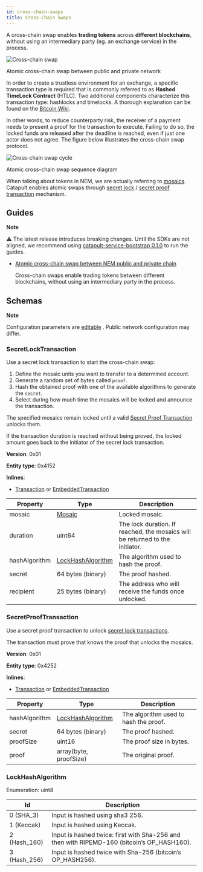 ```yaml
---
id: cross-chain-swaps
title: Cross-Chain Swaps
---
```

A cross-chain swap enables **trading tokens** across **different blockchains**, without using an intermediary party (eg. an exchange service) in the process.

![Cross-chain swap](/img/cross-chain-swap.png "Cross-chain swap")

<p class=caption>Atomic cross-chain swap between public and private network</p>

In order to create a trustless environment for an exchange, a specific transaction type is required that is commonly referred to as **Hashed TimeLock Contract** (HTLC). Two additional components characterize this transaction type: hashlocks and timelocks. A thorough explanation can be found on the [Bitcoin Wiki](https://en.bitcoin.it/wiki/Hashed_Timelock_Contracts).

In other words, to reduce counterparty risk, the receiver of a payment needs to present a proof for the transaction to execute. Failing to do so, the locked funds are released after the deadline is reached, even if just one actor does not agree. The figure below illustrates the cross-chain swap protocol.

![Cross-chain swap cycle](/img/cross-chain-swap-cycle.png "Cross-chain swap cycle")

<p class=caption>Atomic cross-chain swap sequence diagram</p>

When talking about tokens in NEM, we are actually referring to [mosaics](./mosaic.md). Catapult enables atomic swaps through [secret lock](#secretlocktransaction) / [secret proof transaction](#secretprooftransaction) mechanism.

## Guides

<div class=info>

**Note**

⚠ The latest release introduces breaking changes. Until the SDKs are not aligned, we recommend using [catapult-service-bootstrap 0.1.0](../getting-started/setting-up-workstation.md) to run the guides.

</div>

- [Atomic cross-chain swap between NEM public and private chain](../guides/cross-chain-swaps/atomic-cross-chain-swap-between-NEM-public-and-private-chain.md)

    Cross-chain swaps enable trading tokens between different blockchains, without using an intermediary party in the process.

## Schemas

<div class=info>

**Note**

Configuration parameters are [editable](https://github.com/nemtech/catapult-server/blob/master/resources/config-network.properties) . Public network configuration may differ.

</div>

### SecretLockTransaction

Use a secret lock transaction to start the cross-chain swap:

1. Define the mosaic units you want to transfer to a determined account.
2. Generate a random set of bytes called `proof`.
3. Hash the obtained proof with one of the available algorithms to generate the `secret`.
4. Select during how much time the mosaics will be locked and announce the transaction.

The specified mosaics remain locked until a valid [Secret Proof Transaction](#secretprooftransaction) unlocks them.

If the transaction duration is reached without being proved, the locked amount goes back to the initiator of the secret lock transaction.

**Version**: 0x01

**Entity type**: 0x4152

**Inlines**:

- [Transaction](../protocol/transaction.md#transaction) or [EmbeddedTransaction](../protocol/transaction.md#embeddedtransaction)

**Property** |	**Type** |	**Description**
-------------|-----------|--------------------
mosaic |	[Mosaic](./mosaic.md#mosaic) |	Locked mosaic.
duration |	uint64 |	The lock duration. If reached, the mosaics will be returned to the initiator.
hashAlgorithm |	[LockHashAlgorithm](#lockhashalgorithm) |	The algorithm used to hash the proof.
secret |	64 bytes (binary) |	The proof hashed.
recipient |	25 bytes (binary) |	The address who will receive the funds once unlocked.

### SecretProofTransaction

Use a secret proof transaction to unlock [secret lock transactions](#secretlocktransaction).

The transaction must prove that knows the proof that unlocks the mosaics.

**Version**: 0x01

**Entity type**: 0x4252

**Inlines**:

- [Transaction](../protocol/transaction.md#transaction) or [EmbeddedTransaction](../protocol/transaction.md#embeddedtransaction)

**Property** |	**Type** |	**Description**
-------------|-----------|--------------------
hashAlgorithm |	[LockHashAlgorithm](#lockhashalgorithm) |	The algorithm used to hash the proof.
secret |	64 bytes (binary) |	The proof hashed.
proofSize |	uint16 |	The proof size in bytes.
proof |	array(byte, proofSize) |	The original proof.

### LockHashAlgorithm

Enumeration: uint8

**Id** | **Description**
------|----------------------
0 (SHA_3) |	Input is hashed using sha3 256.
1 (Keccak) | Input is hashed using Keccak.
2 (Hash_160) | Input is hashed twice: first with Sha-256 and then with RIPEMD-160 (bitcoin’s OP_HASH160).
3 (Hash_256) |	Input is hashed twice with Sha-256 (bitcoin’s OP_HASH256).